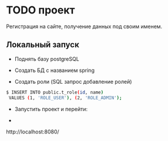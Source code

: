 # TODO проект 
Регистрация на сайте, получение данных под своим именем.

## Локальный запуск
- Поднять базу postgreSQL
- Создать БД с названием spring


- Создать роли (SQL запрос добавление ролей)
 ```sh
$ INSERT INTO public.t_role(id, name)
  VALUES (1, 'ROLE_USER'), (2, 'ROLE_ADMIN'); 
```
- Запустить проект и перейти:
-  ```sh
http://localhost:8080/
```

